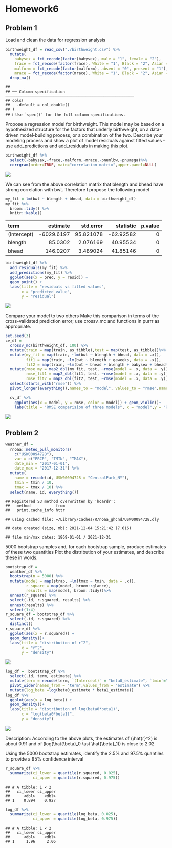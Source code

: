 Homework6
================

## Problem 1

Load and clean the data for regression analysis

``` r
birthweight_df = read_csv("./birthweight.csv") %>%
  mutate(
    babysex = fct_recode(factor(babysex), male = "1", female = "2"),
    frace = fct_recode(factor(frace), White = "1", Black = "2", Asian = "3", Puerto_Rican = "4", Other = "8"),
    malform = fct_recode(factor(malform), absent = "0", present = "1"),
    mrace = fct_recode(factor(mrace), White = "1", Black = "2", Asian = "3", Puerto_Rican = "4"))%>%
  drop_na()
```

    ## 
    ## ── Column specification ────────────────────────────────────────────────────────
    ## cols(
    ##   .default = col_double()
    ## )
    ## ℹ Use `spec()` for the full column specifications.

Propose a regression model for birthweight. This model may be based on a
hypothesized structure for the factors that underly birthweight, on a
data-driven model-building process, or a combination of the two.
Describe your modeling process and show a plot of model residuals
against fitted values – use add\_predictions and add\_residuals in
making this plot.

``` r
birthweight_df %>%
  select(-babysex,-frace,-malform,-mrace,-pnumlbw,-pnumsga)%>%
  corrgram(order=TRUE, main="correlation matrix",upper.panel=NULL)
```

![](p8105_hw6_tg2753_files/figure-gfm/unnamed-chunk-2-1.png)<!-- -->

We can see from the above correlation matrix that blength and bhead have
strong correlation with bwt. Therefore I propose the following model

``` r
my_fit = lm(bwt ~ blength + bhead, data = birthweight_df)
my_fit %>%   
  broom::tidy() %>% 
  knitr::kable()
```

| term        |    estimate | std.error |  statistic | p.value |
| :---------- | ----------: | --------: | ---------: | ------: |
| (Intercept) | \-6029.6197 | 95.821078 | \-62.92582 |       0 |
| blength     |     85.0302 |  2.076169 |   40.95534 |       0 |
| bhead       |    146.0207 |  3.489024 |   41.85146 |       0 |

``` r
birthweight_df %>% 
  add_residuals(my_fit) %>% 
  add_predictions(my_fit) %>% 
  ggplot(aes(x = pred, y = resid)) +
  geom_point() +
  labs(title = "residuals vs fitted values",
       x = "predicted value",
       y = "residual")
```

![](p8105_hw6_tg2753_files/figure-gfm/unnamed-chunk-3-1.png)<!-- -->

Compare your model to two others Make this comparison in terms of the
cross-validated prediction error; use crossv\_mc and functions in purrr
as appropriate.

``` r
set.seed(3)
cv_df = 
  crossv_mc(birthweight_df, 100) %>% 
  mutate(train = map(train, as_tibble),test = map(test, as_tibble))%>%
  mutate(my_fit = map(train, ~lm(bwt ~ blength + bhead, data = .x)),
         fit1 = map(train, ~lm(bwt ~ blength + gaweeks, data = .x)),
         fit2 = map(train, ~lm(bwt ~ bhead + blength + babysex + bhead*blength + bhead*babysex + blength*babysex + bhead*blength*babysex, data = .x)))%>%
  mutate(rmse_my = map2_dbl(my_fit, test, ~rmse(model = .x, data = .y)),
         rmse_fit1 = map2_dbl(fit1, test, ~rmse(model = .x, data = .y)),
         rmse_fit2 = map2_dbl(fit2, test, ~rmse(model = .x, data = .y)))%>%
  select(starts_with("rmse")) %>% 
  pivot_longer(everything(),names_to = "model", values_to = "rmse",names_prefix = "rmse_")
 
  cv_df %>%
    ggplot(aes(x = model, y = rmse, color = model)) + geom_violin()+
    labs(title = "RMSE comparision of three models", x = "model",y = "RMSE")
```

![](p8105_hw6_tg2753_files/figure-gfm/unnamed-chunk-4-1.png)<!-- -->

## Problem 2

``` r
weather_df = 
  rnoaa::meteo_pull_monitors(
    c("USW00094728"),
    var = c("PRCP", "TMIN", "TMAX"), 
    date_min = "2017-01-01",
    date_max = "2017-12-31") %>%
  mutate(
    name = recode(id, USW00094728 = "CentralPark_NY"),
    tmin = tmin / 10,
    tmax = tmax / 10) %>%
  select(name, id, everything())
```

    ## Registered S3 method overwritten by 'hoardr':
    ##   method           from
    ##   print.cache_info httr

    ## using cached file: ~/Library/Caches/R/noaa_ghcnd/USW00094728.dly

    ## date created (size, mb): 2021-12-04 15:21:42 (7.616)

    ## file min/max dates: 1869-01-01 / 2021-12-31

5000 bootstrap samples and, for each bootstrap sample, produce estimates
of these two quantities Plot the distribution of your estimates, and
describe these in words.

``` r
bootstrap_df = 
  weather_df %>% 
  bootstrap(n = 5000) %>%
  mutate(model = map(strap, ~lm(tmax ~ tmin, data = .x)),
         r_square = map(model, broom::glance),
         results = map(model, broom::tidy))%>%
  unnest(r_square) %>% 
  select(.id, r.squared, results) %>% 
  unnest(results) %>% 
  select(1:4)
r_square_df = bootstrap_df %>%
  select(.id, r.squared) %>%
  distinct()
r_square_df %>%
  ggplot(aes(x = r.squared)) +
  geom_density()+
  labs(title = "distribution of r^2",
       x = "r^2",
       y = "density")
```

![](p8105_hw6_tg2753_files/figure-gfm/unnamed-chunk-6-1.png)<!-- -->

``` r
log_df =  bootstrap_df %>%
  select(.id, term, estimate) %>%
  mutate(term = recode(term, `(Intercept)` = "beta0_estimate", `tmin`="beta1_estimate"))%>%
  pivot_wider(names_from = "term",values_from = "estimate") %>%
  mutate(log_beta =log(beta0_estimate * beta1_estimate))
log_df %>%
  ggplot(aes(x = log_beta)) +
  geom_density()+
  labs(title = "distribution of log(beta0*beta1)",
       x = "log(beta0*beta1)",
       y = "density")
```

![](p8105_hw6_tg2753_files/figure-gfm/unnamed-chunk-6-2.png)<!-- -->

Description: According to the above plots, the estimates of
\(\hat{r}^2\) is about 0.91 and of
\(log(\hat{\beta}_0 \ast \hat{\beta}_1)\) is close to 2.02

Using the 5000 bootstrap estimates, identify the 2.5% and 97.5%
quantiles to provide a 95% confidence interval

``` r
r_square_df %>%
  summarize(ci_lower = quantile(r.squared, 0.025), 
            ci_upper = quantile(r.squared, 0.975))
```

    ## # A tibble: 1 × 2
    ##   ci_lower ci_upper
    ##      <dbl>    <dbl>
    ## 1    0.894    0.927

``` r
log_df %>%
  summarize(ci_lower = quantile(log_beta, 0.025), 
            ci_upper = quantile(log_beta, 0.975))
```

    ## # A tibble: 1 × 2
    ##   ci_lower ci_upper
    ##      <dbl>    <dbl>
    ## 1     1.96     2.06
